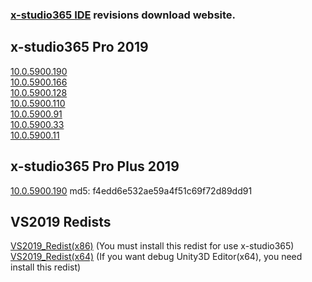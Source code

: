 <h3><a href="https://en.x-studio365.com">x-studio365 IDE</a> revisions download website.</h3>

## x-studio365 Pro 2019
[10.0.5900.190](https://x-studio365.com/dl.php?version=10.0.5900.190)  
[10.0.5900.166](https://x-studio365.com/dl.php?version=10.0.5900.166)  
[10.0.5900.128](https://x-studio365.com/dl.php?version=10.0.5900.128)  
[10.0.5900.110](https://x-studio365.com/dl.php?version=10.0.5900.110)  
[10.0.5900.91](https://x-studio365.com/dl.php?version=10.0.5900.91)  
[10.0.5900.33](https://x-studio365.com/dl.php?version=10.0.5900.33)  
[10.0.5900.11](https://x-studio365.com/dl.php?version=10.0.5900.11)  

## x-studio365 Pro Plus 2019
[10.0.5900.190](https://x-studio365.gitee.io/xsdl2/x-studio365-ProPlus_10.0.5900.190.exe) md5: f4edd6e532ae59a4f51c69f72d89dd91

## VS2019 Redists
[VS2019_Redist(x86)](https://x-studio365.com/fdl2.php?file=VC_redist.x86.exe)  (You must install this redist for use x-studio365)  
[VS2019_Redist(x64)](https://x-studio365.com/fdl2.php?file=VC_redist.x64.exe) (If you want debug Unity3D Editor(x64), you need install this redist)
